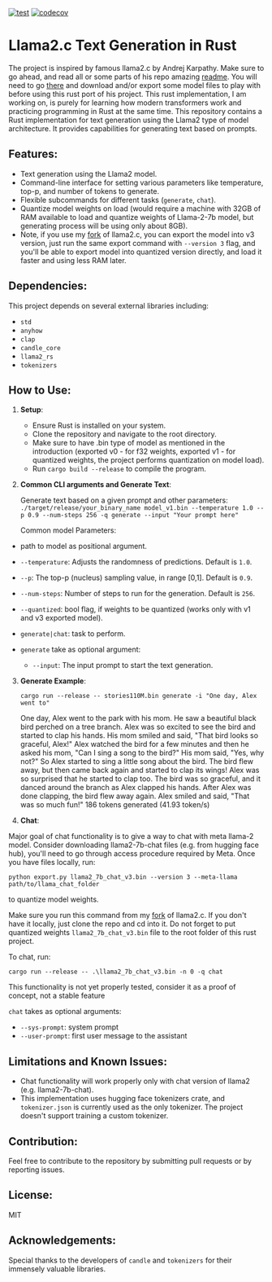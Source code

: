 [![test](https://github.com/ademyanchuk/llama2-rs/actions/workflows/test.yaml/badge.svg)](https://github.com/ademyanchuk/llama2-rs/actions/workflows/test.yaml)
[![codecov](https://codecov.io/github/ademyanchuk/llama2-rs/graph/badge.svg?token=FAWFPD6BQF)](https://codecov.io/github/ademyanchuk/llama2-rs)
# Llama2.c Text Generation in Rust

The project is inspired by famous llama2.c by Andrej Karpathy. Make sure to go ahead, and read all or some parts of his repo amazing [readme](https://github.com/karpathy/llama2.c/tree/master). You will need to go [there](https://github.com/karpathy/llama2.c/tree/master#models) and download and/or export some model files to play with before using this rust port of his project. This rust implementation, I am working on, is purely for learning how modern transformers work and practicing programming in Rust at the same time. This repository contains a Rust implementation for text generation using the Llama2 type of model architecture. It provides capabilities for generating text based on prompts.

## Features:
- Text generation using the Llama2 model.
- Command-line interface for setting various parameters like temperature, top-p, and number of tokens to generate.
- Flexible subcommands for different tasks (`generate`, `chat`).
- Quantize model weights on load (would require a machine with 32GB of RAM available to load and quantize weights of Llama-2-7b model, but generating process will be using only about 8GB).
- Note, if you use my [fork](https://github.com/ademyanchuk/llama2.c) of llama2.c, you can export the model into v3 version, just run the same export command with `--version 3` flag, and you'll be able to export model into quantized version directly, and load it faster and using less RAM later.

## Dependencies:

This project depends on several external libraries including:
- `std`
- `anyhow`
- `clap`
- `candle_core`
- `llama2_rs`
- `tokenizers`

## How to Use:

1. **Setup**:
   - Ensure Rust is installed on your system.
   - Clone the repository and navigate to the root directory.
   - Make sure to have .bin type of model as mentioned in the introduction (exported v0 - for f32 weights, exported v1 - for quantized weights, the project performs quantization on model load).
   - Run `cargo build --release` to compile the program.

2. **Common CLI arguments and Generate Text**:

   Generate text based on a given prompt and other parameters:
   `./target/release/your_binary_name model_v1.bin --temperature 1.0 --p 0.9 --num-steps 256 -q generate --input "Your prompt here"`

   Common model Parameters:
- path to model as positional argument.
- `--temperature`: Adjusts the randomness of predictions. Default is `1.0`.
- `--p`: The top-p (nucleus) sampling value, in range [0,1]. Default is `0.9`.
- `--num-steps`: Number of steps to run for the generation. Default is `256`.
- `--quantized`: bool flag, if weights to be quantized (works only with v1 and v3 exported model).

- `generate|chat`: task to perform.
- `generate` take as optional argument:
    - `--input`: The input prompt to start the text generation.


3. **Generate Example**:

   `cargo run --release -- stories110M.bin generate -i "One day, Alex went to"`
    
    One day, Alex went to the park with his mom. He saw a beautiful black bird perched on a tree branch. 
    Alex was so excited to see the bird and started to clap his hands. His mom smiled and said, "That bird looks so graceful, Alex!"
    Alex watched the bird for a few minutes and then he asked his mom, "Can I sing a song to the bird?" His mom said, "Yes, why not?"
    So Alex started to sing a little song about the bird. The bird flew away, but then came back again and started to clap its wings! Alex was so surprised that he started to clap too. 
    The bird was so graceful, and it danced around the branch as Alex clapped his hands. After Alex was done clapping, the bird flew away again. Alex smiled and said, "That was so much fun!"
    186 tokens generated (41.93 token/s)

4. **Chat**:

Major goal of chat functionality is to give a way to chat with meta llama-2 model.
Consider downloading llama2-7b-chat files (e.g. from hugging face hub), you'll need to go through access procedure required by Meta. Once you have files locally, run:

```python export.py llama2_7b_chat_v3.bin --version 3 --meta-llama path/to/llama_chat_folder```

to quantize model weights.

Make sure you run this command from my [fork](https://github.com/ademyanchuk/llama2.c) of llama2.c.
If you don't have it locally, just clone the repo and cd into it. Do not forget to put quantized weights `llama2_7b_chat_v3.bin` file to the root folder of this rust project.

To chat, run:

```cargo run --release -- .\llama2_7b_chat_v3.bin -n 0 -q chat```

This functionality is not yet properly tested, consider it as a proof of concept, not a stable feature

`chat` takes as optional arguments:
- `--sys-prompt`: system prompt
- `--user-prompt`: first user message to the assistant

## Limitations and Known Issues:
- Chat functionality will work properly only with chat version of llama2 (e.g. llama2-7b-chat).
- This implementation uses hugging face tokenizers crate, and `tokenizer.json` is currently used as the only tokenizer. The project doesn't support training a custom tokenizer.

## Contribution:
Feel free to contribute to the repository by submitting pull requests or by reporting issues.

## License:
MIT

## Acknowledgements:
Special thanks to the developers of `candle` and `tokenizers` for their immensely valuable libraries.